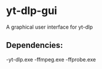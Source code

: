 # yt-dlp-gui
A graphical user interface for yt-dlp

## Dependencies:
-yt-dlp.exe
-ffmpeg.exe
-ffprobe.exe